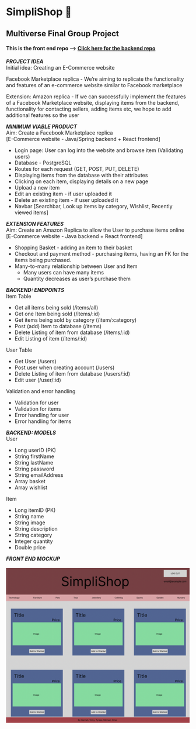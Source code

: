  # SimpliShop 🛒 
## Multiverse Final Group Project 

#### This is the **front end repo** --> [Click here for the backend repo](https://github.com/MBailey114/springBackEnd) 

**_PROJECT IDEA_** <br>
Initial idea: Creating an E-Commerce website 

Facebook Marketplace replica - We’re aiming to replicate the functionality and features of an e-commerce website similar to Facebook marketplace

Extension: Amazon replica - If we can successfully implement the features of a Facebook Marketplace website, displaying items from the backend, functionality for contacting sellers, adding items etc, we hope to add additional features so the user 

**_MINIMUM VIABLE PRODUCT_** <br>
Aim: Create a Facebook Marketplace replica <br>
[E-Commerce website - Java/Spring backend + React frontend] 

* Login page: User can log into the website and browse item (Validating users) 
* Database - PostgreSQL 
* Routes for each request (GET, POST, PUT, DELETE)
* Displaying items from the database with their attributes 
* Clicking on each item, displaying details on a new page
* Upload a new item
* Edit an existing item - if user uploaded it
* Delete an existing item - if user uploaded it
* Navbar [Searchbar, Look up items by category, Wishlist, Recently viewed items]

**_EXTENSION FEATURES_** <br>
Aim: Create an Amazon Replica to allow the User to purchase items online <br>
[E-Commerce website - Java backend + React frontend] 

* Shopping Basket - adding an item to their basket 
* Checkout and payment method - purchasing items, having an FK for the items being purchased. 
* Many-to-many relationship between User and Item 
    * Many users can have many items 
    * Quantity decreases as user’s purchase them  

**_BACKEND: ENDPOINTS_** <br>
Item Table 
* Get all items being sold (/items/all)
* Get one Item being sold (/items/:id)
* Get items being sold by category (/item/:category)
* Post (add) Item to database (/items)
* Delete Listing of item from database (/items/:id)
* Edit Listing of item (/items/:id)

User Table <br>
* Get User (/users)
* Post user when creating account (/users)
* Delete Listing of item from database (/users/:id)
* Edit user (/user/:id)

Validation and error handling <br>
* Validation for user
* Validation for items
* Error handling for user
* Error handling for items

**_BACKEND: MODELS_** <br>
User 
* Long userID (PK)
* String firstName 
* String lastName
* String password
* String emailAddress
* Array basket
* Array wishlist

Item 
* Long itemID (PK)
* String name 
* String image
* String description 
* String category
* Integer quantity 
* Double price

**_FRONT END MOCKUP_** <br> <br>
![figma-design](src/images/figma-design.png) 




















